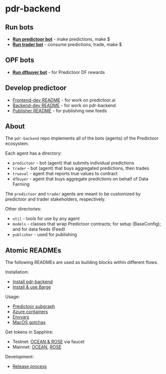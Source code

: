 <!--
Copyright 2023 Ocean Protocol Foundation
SPDX-License-Identifier: Apache-2.0
-->

# pdr-backend

## Run bots

- **[Run predictoor bot](READMEs/predictoor.md)** - make predictions, make $
- **[Run trader bot](READMEs/trader.md)** - consume predictions, trade, make $

## OPF bots

- **[Run dfbuyer bot](READMEs/dfbuyer.md)** - for Predictoor DF rewards

## Develop predictoor


- [Frontend-dev README](READMEs/frontend-dev.md) - for work on predictoor.ai
- [Backend-dev README](READMEs/backend-dev.md) - for work on pdr-backend
- [Publisher README](READMEs/publisher.md) - for publishing new feeds


## About

The `pdr-backend` repo implements all of the bots (agents) of the Predictoor ecosystem.

Each agent has a directory:
- `predictoor` - bot (agent) that submits individual predictions
- `trader` - bot (agent) that buys aggregated predictions, then trades
- `trueval` - agent that reports true values to contract
- `dfbuyer` - agent that buys aggregate predictions on behalf of Data Farming

The `predictoor` and `trader` agents are meant to be customized by predictoor and trader stakeholders, respectively.

Other directories:
- `util` - tools for use by any agent
- `models` - classes that wrap Predictoor contracts; for setup (BaseConfig); and for data feeds (Feed)
- `publisher` - used for publishing

## Atomic READMEs

The following READMEs are used as building blocks within different flows.

Installation:
- [Install pdr-backend](READMEs/install.md)
- [Install & use Barge](READMEs/barge.md)

Usage:
- [Predictoor subgraph](READMEs/subgraph.md)
- [Azure containers](READMEs/azure-container-deployment.md)
- [Envvars](READMEs/envvars.md)
- [MacOS gotchas](READMEs/macos.md)

Get tokens in Sapphire:
- Testnet: [OCEAN & ROSE](READMEs/testnet-faucet.md) via faucet
- Mainnet: [OCEAN](READMEs/get-ocean-on-sapphire.md), [ROSE](READMEs/get-rose-on-sapphire.md)

Development:
- [Release process](READMEs/release-process.md)
